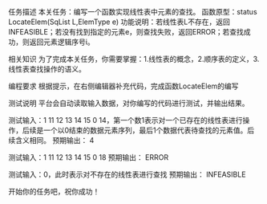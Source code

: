 任务描述
本关任务：编写一个函数实现线性表中元素的查找。
函数原型：status LocateElem(SqList L,ElemType e)
功能说明：若线性表L不存在，返回INFEASIBLE；若没有找到指定的元素e，则查找失败，返回ERROR；若查找成功，则返回元素逻辑序号i。

相关知识
为了完成本关任务，你需要掌握：1.线性表的概念，2.顺序表的定义，3.线性表查找操作的语义。

编程要求
根据提示，在右侧编辑器补充代码，完成函数LocateElem的编写

测试说明
平台会自动读取输入数据，对你编写的代码进行测试，并输出结果。

测试输入：1 11 12 13 14 15 0 14，第一个数1表示对一个已存在的线性表进行操作，后续是一个以0结束的数据元素序列，最后1个数据代表待查找的元素值。后续含义相同。
预期输出：
4

测试输入：1 11 12 13 14 15 0 18
预期输出：
ERROR

测试输入：0，此时表示对不存在的线性表进行查找
预期输出：
INFEASIBLE

开始你的任务吧，祝你成功！
